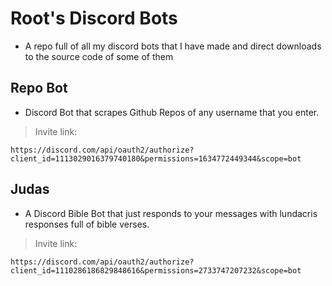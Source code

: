 # Root's Discord Bots
- A repo full of all my discord bots that I have made and direct downloads to the source code of some of them

## Repo Bot
- Discord Bot that scrapes Github Repos of any username that you enter.

> Invite link:
```
https://discord.com/api/oauth2/authorize?client_id=1113029016379740180&permissions=1634772449344&scope=bot
```

## Judas
- A Discord Bible Bot that just responds to your messages with lundacris responses full of bible verses.

> Invite link:
```
https://discord.com/api/oauth2/authorize?client_id=1110286186829848616&permissions=2733747207232&scope=bot
```
